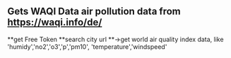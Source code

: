 ## Gets WAQI Data air pollution data from https://waqi.info/de/
**get Free Token
**search city url
**->get world air quality index data, like 'humidy','no2','o3','p','pm10', 'temperature','windspeed'

